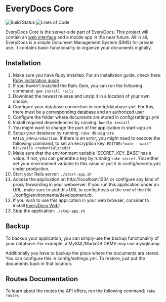 # EveryDocs Core

![Build Status](https://img.shields.io/github/workflow/status/jonashellmann/everydocs-core/Ruby?style=flat-square)
![Lines of Code](https://img.shields.io/tokei/lines/github/jonashellmann/everydocs-core?style=flat-square)

EveryDocs Core is the server-side part of EveryDocs. This project will contain an [web interface](https://github.com/jonashellmann/everydocs-web/) and a mobile app in the near future. All in all, EveryDocs is a simple Document Management System (DMS) for private use. It contains basic functionality to organize your documents digitally. 

## Installation

1. Make sure you have Ruby installed. For an installation guide, check here: [Ruby installation guide](https://guides.rubyonrails.org/getting_started.html#installing-rails)
2. If you haven't installed the Rails Gem, you can run the following command: ``gem install rails``
3. Download the newest release and unzip it in a location of your own choice.
4. Configure your database connection in config/database.yml. For this, there must be a corresponding database and an authorized user
5. Configure the folder where documents are stored in config/settings.yml
6. Install required dependencies by running: ``bundle install``
7. You might want to change the port of the application in start-app.sh.
8. Setup your database by running: ``rake db:migrate RAILS_ENV=production``. If there is an error, you might need to execute the following command, to
set an encryption key: ``EDITOR="mate --wait" bin/rails credentials:edit``
9. Make sure that the environment variable 'SECRET_KEY_BASE' has a value.
   If not, you can generate a key by running ``rake secret``. You either set
your environment variable to this value or put it in config/secrets.yml under
production.
10. Start your Rails server: ``./start-app.sh``
11. Access the application on http://localhost:1234 or configure any kind of proxy forwarding in your webserver. If you run this application under an URL, make sure to add this URL to config.hosts at the end of the file ./config/environments/development.rb.
12. If you wish to use this application in your web browser, consider to install [EveryDocs Web](https://github.com/jonashellmann/everydocs-web/)!
13. Stop the application: ``./stop-app.sh``

## Backup

To backup your application, you can simply use the backup functionality of your
database. For example, a MySQL/MariaDB DBMS may use mysqldump.

Additionally you have to backup the place where the documents are stored. You
can configure this in config/settings.yml. To restore, just put the documents back in that location.

## Routes Documentation

To learn about the routes the API offers, run the following command: ``rake routes``
